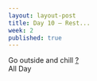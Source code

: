 ```yaml
---
layout: layout-post
title: Day 10 — Rest...
week: 2
published: true
---
```


<div class="ex_list">

  <div class="ex">
    <div class="name">
      Go outside and chill
      <a href="https://www.youtube.com/watch?v=mENb0jX-SD8" target="_blank">?</a>
    </div>
    <div class="set">All Day</div>
  </div>

</div>




